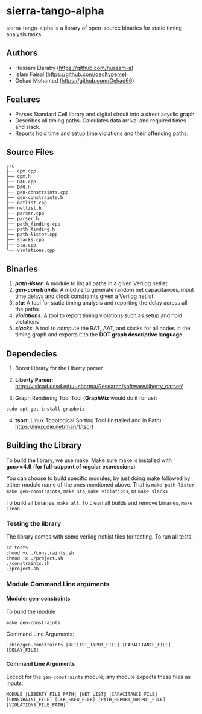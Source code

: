 # sierra-tango-alpha

sierra-tango-alpha is a library of open-source binaries for static timing analysis tasks.

## Authors

- Hussam Elaraby (https://github.com/hussam-a)
- Islam Faisal (https://github.com/decltypeme)
- Gehad Mohamed (https://github.com/Gehad66)

## Features

-	Parses Standard Cell library and digital circuit into a direct acyclic graph.
-	Describes all timing paths. Calculates data arrival and required times and slack. 
- Reports hold time and setup time violations and their offending paths.

## Source Files

```
src
├── cpm.cpp
├── cpm.h
├── DAG.cpp
├── DAG.h
├── gen-constraints.cpp
├── gen-constraints.h
├── netlist.cpp
├── netlist.h
├── parser.cpp
├── parser.h
├── path_finding.cpp
├── path_finding.h
├── path-lister.cpp
├── slacks.cpp
├── sta.cpp
└── violations.cpp
```

## Binaries

1. **_path-lister_**: A module to list all paths in a given Verilog netlist.
2. **_gen-constraints_**: A module to generate random net capacitances, input time delays and clock constraints given a Verilog netlist.
3. **_sta_**: A tool for static timing analysis and reporting the delay across all the paths
4. **_violations_**: A tool to report timing violations such as setup and hold violations
5. **_slacks_**: A tool to compute the RAT, AAT, and slacks for all nodes in the timing graph and exports it to the **DOT graph descriptive language**.

## Dependecies

1. Boost Library for the Liberty parser

2. **Liberty Parser**: http://vlsicad.ucsd.edu/~sharma/Research/software/liberty_parser/

3. Graph Rendering Tool Tool (**GraphViz** would do it for us):

```
sudo apt-get install graphviz
```

4. **tsort**: Linux Topological Sorting Tool (Installed and in Path): https://linux.die.net/man/1/tsort

## Building the Library

To build the library, we use make. Make sure make is installed with **gcc>=4.9** (**for full-support of regular expressions**)

You can choose to build specific modules, by just doing make followed by either module name of the ones mentioned above. That is `make path-lister`, `make gen-constraints`, `make sta`, `make violations`, or `make slacks`

To build all binaries: `make all`. To clean all builds and remove binaries, `make clean`

### Testing the library

The library comes with some verilog netlist files for testing. To run all tests:

```
cd tests
chmod +x ./constraints.sh
chmod +x ./project.sh
./constraints.sh
./project.sh
```

### Module Command Line arguments

#### Module: gen-constraints

To build the module

```
make gen-constraints
```

Command Line Arguments:

```
./bin/gen-constraints [NETLIST_INPUT_FILE] [CAPACITANCE_FILE] [DELAY_FILE]
```

#### Command Line Arguments

Except for the `gen-constraints` module, any module expects these files as inputs:

```
MODULE [LIBERTY_FILE_PATH] [NET_LIST] [CAPACITANCE_FILE] [CONSTRAINT_FILE] [CLK_SKEW_FILE] [PATH_REPORT_OUTPUT_FILE] [VIOLATIONS_FILE_PATH]
```
